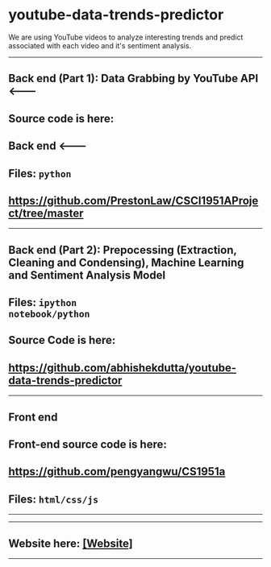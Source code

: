 # youtube-data-trends-predictor
We are using YouTube videos to analyze interesting trends and predict associated with each video and it's sentiment analysis.

---------------------------------------------------------
##        Back end (Part 1): Data Grabbing by YouTube API <---

## Source code is here:

##        Back end  <---
##    Files:  <code>python</code>

## https://github.com/PrestonLaw/CSCI1951AProject/tree/master


---------------------------------------------------------
##        Back end (Part 2): Prepocessing (Extraction, Cleaning and Condensing), Machine Learning and Sentiment Analysis Model

##    Files:  <code>ipython notebook/python</code>
## Source Code is here:

## https://github.com/abhishekdutta/youtube-data-trends-predictor


---------------------------------------------------------
##        Front end  

## Front-end source code is here:

## https://github.com/pengyangwu/CS1951a

##    Files:  <code>html/css/js </code>
---------------------------------------------------------


---------------------------------------------------------
##        Website here: [[Website]](https://pengyangwu.github.io/CS1951a/)
---------------------------------------------------------

